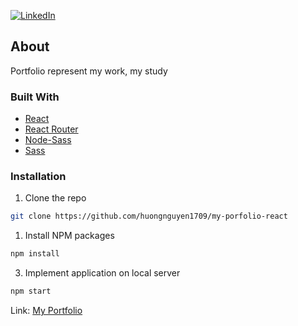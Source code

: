 [![LinkedIn][linkedin-shield]][linkedin-url]

<!-- ABOUT THE PROJECT -->

## About

Portfolio represent my work, my study

### Built With

- [React](https://reactjs.org/)
- [React Router](https://reactrouter.com/)
- [Node-Sass](https://www.npmjs.com/package/node-sass)
- [Sass](https://sass-lang.com/)

<!-- GETTING STARTED -->

### Installation

1. Clone the repo

```sh
git clone https://github.com/huongnguyen1709/my-porfolio-react
```

1. Install NPM packages

```sh
npm install
```

3. Implement application on local server

```sh
npm start
```

Link: [My Portfolio](https://huongnguyen1709.netlify.app/)

<!-- MARKDOWN LINKS & IMAGES -->
<!-- https://www.markdownguide.org/basic-syntax/#reference-style-links -->

[linkedin-shield]: https://img.shields.io/badge/-LinkedIn-black.svg?style=flat-square&logo=linkedin&colorB=555
[linkedin-url]: https://www.linkedin.com/in/huongnguyen1709/
